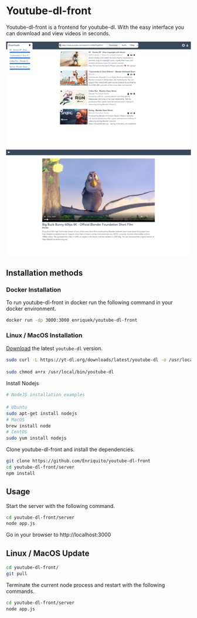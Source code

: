 # Youtube-dl-front

Youtube-dl-front is a frontend for youtube-dl. With the easy interface you can download and view videos in seconds.

![Download page](https://raw.githubusercontent.com/Enriquito/youtube-dl-front/master/screenshots/home.png)
![Download page](https://github.com/Enriquito/youtube-dl-front/blob/master/screenshots/view.png?raw=true)

## Installation methods

### Docker Installation
To run youtube-dl-front in docker run the following command in your docker environment.
```bash
docker run -dp 3000:3000 enriquek/youtube-dl-front
```

### Linux / MacOS Installation

[Download](http://ytdl-org.github.io/youtube-dl/download.html) the latest `youtube-dl` version.

```bash
sudo curl -L https://yt-dl.org/downloads/latest/youtube-dl -o /usr/local/bin/youtube-dl

sudo chmod a+rx /usr/local/bin/youtube-dl
```
Install Nodejs
```bash
# NodeJS installation examples

# Ubuntu
sudo apt-get install nodejs
# MacOS
brew install node
# CentOS
sudo yum install nodejs
```
Clone youtube-dl-front and install the dependencies.

```bash
git clone https://github.com/Enriquito/youtube-dl-front
cd youtube-dl-front/server
npm install
```
## Usage

Start the server with the following command.

```bash
cd youtube-dl-front/server
node app.js
```
Go in your browser to http://localhost:3000

## Linux / MacOS Update
```bash
cd youtube-dl-front/
git pull
```
Terminate the current node process and restart with the following commands.

```bash
cd youtube-dl-front/server
node app.js
```
